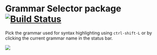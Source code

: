 # Grammar Selector package [![Build Status](https://travis-ci.org/atom/grammar-selector.svg?branch=master)](https://travis-ci.org/atom/grammar-selector)

Pick the grammar used for syntax highlighting using `ctrl-shift-L` or by
clicking the current grammar name in the status bar.

![](https://f.cloud.github.com/assets/671378/2241618/b7661f08-9cd9-11e3-8276-fe1c02955901.png)
